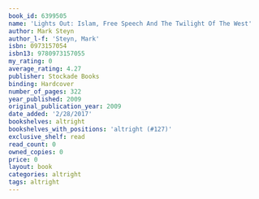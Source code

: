 ```yaml
---
book_id: 6399505
name: 'Lights Out: Islam, Free Speech And The Twilight Of The West'
author: Mark Steyn
author_l-f: 'Steyn, Mark'
isbn: 0973157054
isbn13: 9780973157055
my_rating: 0
average_rating: 4.27
publisher: Stockade Books
binding: Hardcover
number_of_pages: 322
year_published: 2009
original_publication_year: 2009
date_added: '2/28/2017'
bookshelves: altright
bookshelves_with_positions: 'altright (#127)'
exclusive_shelf: read
read_count: 0
owned_copies: 0
price: 0
layout: book
categories: altright
tags: altright
---
```

